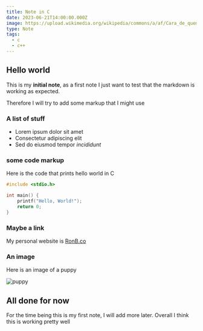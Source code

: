 ```yaml
---
title: Note in C
date: 2023-06-21T14:00:00.000Z
image: https://upload.wikimedia.org/wikipedia/commons/a/af/Cara_de_quem_caiu_do_caminh%C3%A3o..._%28cropped%29.jpg
type: Note
tags:
  - c
  - c++
---
```


## Hello world

This is my **initial note**, as a first note I just want to test that the markdown is working as expected.

Therefore I will try to add some markup that I might use

### A list of stuff

- Lorem ipsum dolor sit amet
- Consectetur adipiscing elit
- Sed do eiusmod tempor _incididunt_

### some code markup

Here is the code that prints hello world in C

```c
#include <stdio.h>

int main() {
    printf("Hello, World!");
    return 0;
}
```

### Maybe a link

My personal website is [RonB.co](https://ronb.co)

### An image

Here is an image of a puppy

![puppy](https://upload.wikimedia.org/wikipedia/commons/a/af/Cara_de_quem_caiu_do_caminh%C3%A3o..._%28cropped%29.jpg)

## All done for now

For the time being this is my first note, I will add more later. Overall I think this is working pretty well
